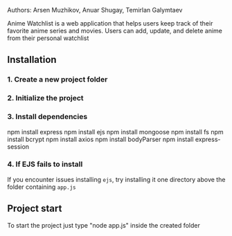 Authors:
Arsen Muzhikov,
Anuar Shugay,
Temirlan Galymtaev

Anime Watchlist is a web application that helps users keep track of their favorite anime series and movies. Users can add, update, and delete anime from their personal watchlist

## Installation

### 1. Create a new project folder
### 2. Initialize the project
### 3. Install dependencies
npm install express 
npm install ejs 
npm install mongoose 
npm install fs 
npm install bcrypt 
npm install axios 
npm install bodyParser 
npm install express-session
### 4. If EJS fails to install
If you encounter issues installing `ejs`, try installing it one directory above the folder containing `app.js`

## Project start
To start the project just type "node app.js" inside the created folder

